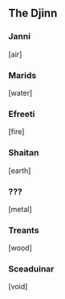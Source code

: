 ## The Djinn

### Janni

[air]

### Marids

[water]

### Efreeti

[fire]

### Shaitan

[earth]

### ???

[metal]

### Treants

[wood]

### Sceaduinar

[void]

